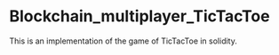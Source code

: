# Blockchain_multiplayer_TicTacToe

This is an implementation of the game of TicTacToe in solidity.
